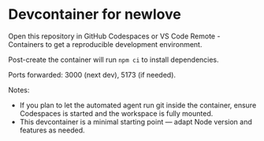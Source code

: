 # Devcontainer for newlove

Open this repository in GitHub Codespaces or VS Code Remote - Containers to get a reproducible development environment.

Post-create the container will run `npm ci` to install dependencies.

Ports forwarded: 3000 (next dev), 5173 (if needed).

Notes:
- If you plan to let the automated agent run git inside the container, ensure Codespaces is started and the workspace is fully mounted.
- This devcontainer is a minimal starting point — adapt Node version and features as needed.

